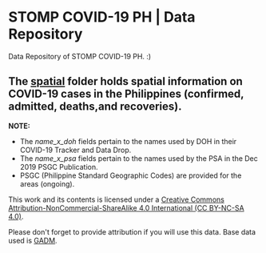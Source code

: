 # STOMP COVID-19 PH | Data Repository

Data Repository of STOMP COVID-19 PH. :)

## The [spatial](https://github.com/benhur07b/stomp-covid19-data/tree/master/spatial) folder holds spatial information on COVID-19 cases in the Philippines (confirmed, admitted, deaths,and recoveries).

**NOTE:**
* The *name_x_doh* fields pertain to the names used by DOH in their COVID-19 Tracker and Data Drop.
* The *name_x_psa* fields pertain to the names used by the PSA in the Dec 2019 PSGC Publication.
* PSGC (Philippine Standard Geographic Codes) are provided for the areas (ongoing).

This work and its contents is licensed under a <a rel="license" href="https://creativecommons.org/licenses/by-nc-sa/4.0/">Creative Commons Attribution-NonCommercial-ShareAlike 4.0 International (CC BY-NC-SA 4.0)</a>.<br>

Please don't forget to provide attribution if you will use this data.
Base data used is [GADM](https://gadm.org/).
